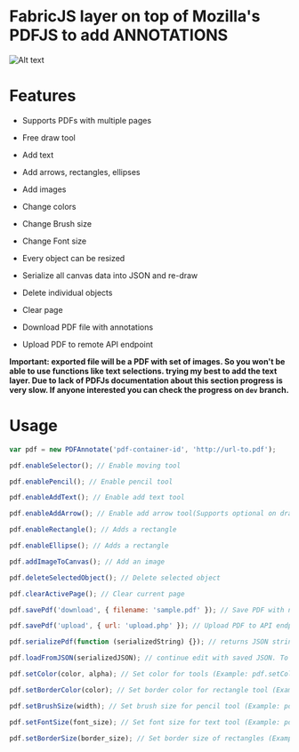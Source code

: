 # FabricJS layer on top of Mozilla's PDFJS to add ANNOTATIONS

![Alt text](./Screenshot.png?raw=true 'Screenshot')

# Features

- Supports PDFs with multiple pages

- Free draw tool

- Add text

- Add arrows, rectangles, ellipses

- Add images

- Change colors

- Change Brush size

- Change Font size

- Every object can be resized

- Serialize all canvas data into JSON and re-draw

- Delete individual objects

- Clear page

- Download PDF file with annotations

- Upload PDF to remote API endpoint

**Important: exported file will be a PDF with set of images. So you won't be able to use functions like text selections. trying my best to add the text layer. Due to lack of PDFJs documentation about this section progress is very slow. If anyone interested you can check the progress on `dev` branch.**

# Usage

```javascript
var pdf = new PDFAnnotate('pdf-container-id', 'http://url-to.pdf');

pdf.enableSelector(); // Enable moving tool

pdf.enablePencil(); // Enable pencil tool

pdf.enableAddText(); // Enable add text tool

pdf.enableAddArrow(); // Enable add arrow tool(Supports optional on draw success callback)

pdf.enableRectangle(); // Adds a rectangle

pdf.enableEllipse(); // Adds a rectangle

pdf.addImageToCanvas(); // Add an image

pdf.deleteSelectedObject(); // Delete selected object

pdf.clearActivePage(); // Clear current page

pdf.savePdf('download', { filename: 'sample.pdf' }); // Save PDF with name sample.pdf

pdf.savePdf('upload', { url: 'upload.php' }); // Upload PDF to API endpoint

pdf.serializePdf(function (serializedString) {}); // returns JSON string with canvas data

pdf.loadFromJSON(serializedJSON); // continue edit with saved JSON. To do this on page load use `ready` option(scripts.js line 9)

pdf.setColor(color, alpha); // Set color for tools (Example: pdf.setColor(red) , pdf.setColor('#fff'), pdf.setColor('rgba(255,0,0), 0.5)'))

pdf.setBorderColor(color); // Set border color for rectangle tool (Example: pdf.setBorderColor(red) , pdf.setBorderColor('#fff'))

pdf.setBrushSize(width); // Set brush size for pencil tool (Example: pdf.setBrushSize(5))

pdf.setFontSize(font_size); // Set font size for text tool (Example: pdf.setFontSize(18))

pdf.setBorderSize(border_size); // Set border size of rectangles (Example: pdf.setBorderSize(2))
```
